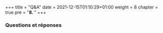 +++
title = "Q&A"
date = 2021-12-15T01:10:29+01:00
weight = 8
chapter = true
pre = "<b>8. </b>"
+++

### Questions et réponses

# 




